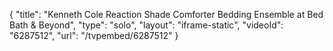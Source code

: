 {
    "title": "Kenneth Cole Reaction Shade Comforter Bedding Ensemble at Bed Bath & Beyond",
    "type": "solo",
    "layout": "iframe-static",
    "videoId": "6287512",
    "url": "\/tvpembed\/6287512"
}